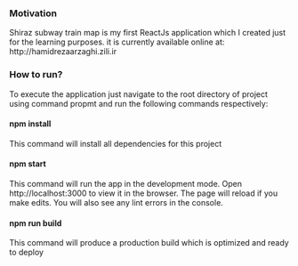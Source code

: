 <h3>
  Motivation
</h3>
Shiraz subway train map is my first ReactJs application which I created just for the learning purposes. it is currently available online at: http://hamidrezaarzaghi.zili.ir

<h3>How to run?</h3>
To execute the application just navigate to the root directory of project using command propmt and run the following commands respectively:

<h4>
  npm install
</h4>
  This command will install all dependencies for this project
 
<h4>
  npm start
</h4>
  This command will run the app in the development mode.
Open http://localhost:3000 to view it in the browser.
The page will reload if you make edits.
You will also see any lint errors in the console.

<h4>
  npm run build
</h4>
  This command will produce a production build which is optimized and ready to deploy
